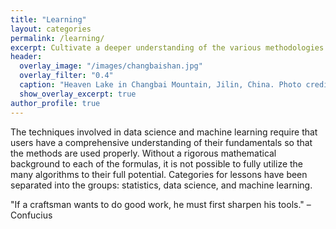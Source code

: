 ```yaml
---
title: "Learning"
layout: categories
permalink: /learning/
excerpt: Cultivate a deeper understanding of the various methodologies within statistics, data science, and machine learning. By looking closer at the fundamentals behind each of the concepts, we can gain a comprehensive view of how they work. <br>
header:
  overlay_image: "/images/changbaishan.jpg"
  overlay_filter: "0.4"
  caption: "Heaven Lake in Changbai Mountain, Jilin, China. Photo credit: [**Sam Balye**](https://unsplash.com/photos/IadGPoOOTms)"
  show_overlay_excerpt: true
author_profile: true
---
```

The techniques involved in data science and machine learning require that users have a comprehensive understanding of their fundamentals so that the methods are used properly. Without a rigorous mathematical background to each of the formulas, it is not possible to fully utilize the many algorithms to their full potential. Categories for lessons have been separated into the groups: statistics, data science, and machine learning.

"If a craftsman wants to do good work, he must first sharpen his tools." – Confucius
